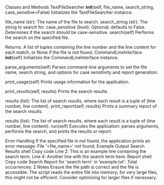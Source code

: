 Classes and Methods
TextFileSearcher
__init__(self, file_name, search_string, case_sensitive=False)
Initializes the TextFileSearcher instance.

file_name (str): The name of the file to search.
search_string (str): The string to search for.
case_sensitive (bool): Optional; defaults to False. Determines if the search should be case-sensitive.
search(self)
Performs the search on the specified file.

Returns: A list of tuples containing the line number and the line content for each match, or None if the file is not found.
CommandLineInterface
__init__(self)
Initializes the CommandLineInterface instance.

parse_arguments(self)
Parses command-line arguments to set the file name, search string, and options for case sensitivity and report generation.

print_usage(self)
Prints usage information for the application.

print_results(self, results)
Prints the search results.

results (list): The list of search results, where each result is a tuple of (line number, line content).
print_report(self, results)
Prints a summary report of the search results.

results (list): The list of search results, where each result is a tuple of (line number, line content).
run(self)
Executes the application: parses arguments, performs the search, and prints the results or report.

Error Handling
If the specified file is not found, the application prints an error message: File '<file_name>' not found.
Example Output
Search Results
shell
Copy code
Line 2: This is an example line containing the search term.
Line 4: Another line with the search term here.
Report
shell
Copy code
Search Report for 'search term' in 'example.txt':
Total occurrences: 2
Notes
Ensure the file path is correct and the file is accessible.
The script reads the entire file into memory; for very large files, this might not be efficient. Consider optimizing for larger files if necessary.